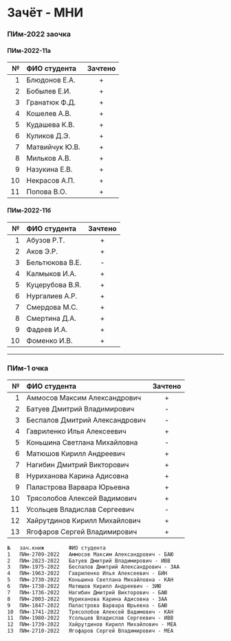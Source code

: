 # Зачёт - МНИ  

### ПИм-2022 заочка  

#### ПИм-2022-11а  

| № | ФИО студента | Зачтено |
|-:|:-|:-:|
|1|Блюдонов Е.А.|+|
|2|Бобылев Е.И.|+|
|3|Гранатюк Ф.Д.|+|
|4|Кошелев А.В.|+|
|5|Кудашева К.В.|+|
|6|Куликов Д.Э.|+|
|7|Матвийчук Ю.В.|+|
|8|Мильков А.В.|+|
|9|Назукина Е.В.|+|
|10|Некрасов А.П.|+|
|11|Попова В.О.|+|

#### ПИм-2022-11б  

| № | ФИО студента | Зачтено |
|-:|:-|:-:|
|1|Абузов Р.Т.|+|
|2|Аков Э.Р.|+|
|3|Бельтюкова В.Е.|-|
|4|Калмыков И.А.|+|
|5|Куцерубова В.Я.|+|
|6|Нургалиев А.Р.|+|
|7|Смердова М.С.|+|
|8|Смертина Д.А.|+|
|9|Фадеев И.А.|+|
|10|Фоменко И.В.|+|

---  

### ПИм-1 очка  

| № | ФИО студента | Зачтено |
|-:|:-|:-:|
|1|Аммосов Максим Александрович|+|
|2|Батуев Дмитрий Владимирович|-|
|3|Беспалов Дмитрий Александрович|-|
|4|Гавриленко Илья Алексеевич|+|
|5|Коньшина Светлана Михайловна|-|
|6|Матюшов Кирилл Андреевич|+|
|7|Нагибин Дмитрий Викторович|+|
|8|Нуриханова Карина Адисовна|+|
|9|Паластрова Варвара Юрьевна|+|
|10|Трясолобов Алексей Вадимович|+|
|11|Усольцев Владислав Сергеевич|-|
|12|Хайрутдинов Кирилл Михайлович|+|
|13|Ягофаров Сергей Владимирович|+|

```txt
№	зач.книж        ФИО студента
1	ПИм-2709-2022	Аммосов Максим Александрович - БАЮ
2	ПИм-2823-2022	Батуев Дмитрий Владимирович - ИВВ
3	ПИм-1975-2022	Беспалов Дмитрий Александрович - ЗАА
4	ПИм-1963-2022	Гавриленко Илья Алексеевич - БИН
5	ПИм-2730-2022	Коньшина Светлана Михайловна - КАН
6	ПИм-1738-2022	Матюшов Кирилл Андреевич - ЗИЮ
7	ПИм-1736-2022	Нагибин Дмитрий Викторович - БАЮ
8	ПИм-2003-2022	Нуриханова Карина Адисовна - ЗАА
9	ПИм-1847-2022	Паластрова Варвара Юрьевна - БАЮ
10	ПИм-1741-2022	Трясолобов Алексей Вадимович - КАН
11	ПИм-1980-2022	Усольцев Владислав Сергеевич - ИВВ
12	ПИм-1739-2022	Хайрутдинов Кирилл Михайлович - МЕА
13	ПИм-2710-2022	Ягофаров Сергей Владимирович - МЕА
```  
